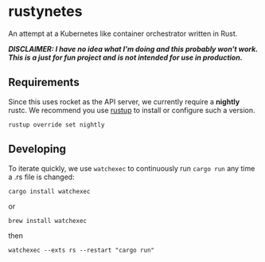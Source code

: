 # rustynetes
An attempt at a Kubernetes like container orchestrator written in Rust.

**_DISCLAIMER: I have no idea what I'm doing and this probably won't work. This is a just for fun project and is not intended for use in production._**

## Requirements
Since this uses rocket as the API server, we currently require a **nightly** rustc. We recommend you use [rustup](https://rustup.rs/) to install or configure such a version.
```
rustup override set nightly
```

## Developing
To iterate quickly, we use `watchexec` to continuously run `cargo run` any time a .rs file is changed:
```
cargo install watchexec
```
or
```
brew install watchexec
```
then
```
watchexec --exts rs --restart "cargo run"
```

